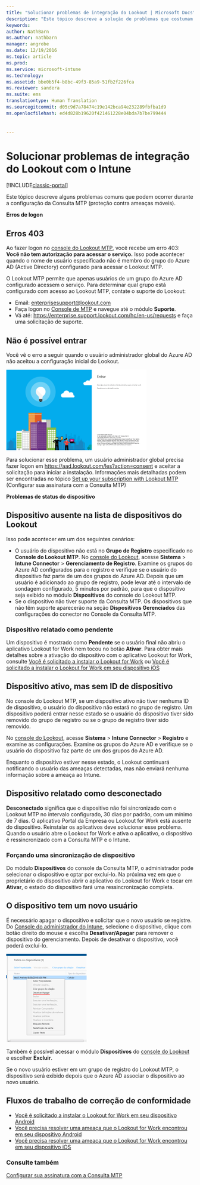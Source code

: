 ```yaml
---
title: "Solucionar problemas de integração do Lookout | Microsoft Docs"
description: "Este tópico descreve a solução de problemas que costumam ocorrer com a integração do Lookout"
keywords: 
author: NathBarn
ms.author: nathbarn
manager: angrobe
ms.date: 12/19/2016
ms.topic: article
ms.prod: 
ms.service: microsoft-intune
ms.technology: 
ms.assetid: bbe0b5f4-b8bc-49f3-85a9-51fb2f226fca
ms.reviewer: sandera
ms.suite: ems
translationtype: Human Translation
ms.sourcegitcommit: d05c9d7a78474c19e142bca94e232289fbfba1d9
ms.openlocfilehash: ed4d828b19620f421461228e04bda7b7be799444


---
```


# <a name="troubleshoot-lookout-integration-with-intune"></a>Solucionar problemas de integração do Lookout com o Intune

[!INCLUDE[classic-portal](../includes/classic-portal.md)]

Este tópico descreve alguns problemas comuns que podem ocorrer durante a configuração da Consulta MTP (proteção contra ameaças móveis).

**Erros de logon**

## <a name="403-errors"></a>Erros 403
Ao fazer logon no [console do Lookout MTP](https://aad.lookout.com), você recebe um erro 403: **Você não tem autorização para acessar o serviço.** Isso pode acontecer quando o nome de usuário especificado não é membro do grupo do Azure AD (Active Directory) configurado para acessar o Lookout MTP.

O Lookout MTP permite que apenas usuários de um grupo do Azure AD configurado acessem o serviço. Para determinar qual grupo está configurado com acesso ao Lookout MTP, contate o suporte do Lookout:

* Email: enterprisesupport@lookout.com
* Faça logon no [Console de MTP](http://aad.lookout.com) e navegue até o módulo **Suporte**.
* Vá até:  https://enterprise.support.lookout.com/hc/en-us/requests e faça uma solicitação de suporte.

## <a name="unable-to-sign-in"></a>Não é possível entrar
Você vê o erro a seguir quando o usuário administrador global do Azure AD não aceitou a configuração inicial do Lookout.

![captura de tela da tela de logon do Lookout mostrando erro ao entrar](../media/mtp/lookout-mtp-consent-not-accepted-error.png)

Para solucionar esse problema, um usuário administrador global precisa fazer logon em https://aad.lookout.com/les?action=consent e aceitar a solicitação para iniciar a instalação. Informações mais detalhadas podem ser encontradas no tópico [Set up your subscription with Lookout MTP](../deploy-use/set-up-your-subscription-with-lookout-mtp.md) (Configurar sua assinatura com a Consulta MTP)

**Problemas de status do dispositivo**

## <a name="device-missing-from-lookout-device-list"></a>Dispositivo ausente na lista de dispositivos do Lookout

Isso pode acontecer em um dos seguintes cenários:
* O usuário do dispositivo não está no **Grupo de Registro** especificado no **Console do Lookout MTP**.  No [console do Lookout](http://aad.lookout.com), acesse **Sistema** > **Intune Connector** > **Gerenciamento de Registro**.  Examine os grupos do Azure AD configurados para o registro e verifique se o usuário do dispositivo faz parte de um dos grupos do Azure AD.  Depois que um usuário é adicionado ao grupo de registro, pode levar até o intervalo de sondagem configurado, 5 minutos por padrão, para que o dispositivo seja exibido no módulo **Dispositivos** do console do Lookout MTP.
* Se o dispositivo não tiver suporte da Consulta MTP.  Os dispositivos que não têm suporte aparecerão na seção **Dispositivos Gerenciados** das configurações do conector no Console da Consulta MTP.

### <a name="device-reported-as-pending"></a>Dispositivo relatado como **pendente**

Um dispositivo é mostrado como **Pendente** se o usuário final não abriu o aplicativo Lookout for Work nem tocou no botão **Ativar**. Para obter mais detalhes sobre a ativação do dispositivo com o aplicativo Lookout for Work, consulte [Você é solicitado a instalar o Lookout for Work](http://docs.microsoft.com/intune/enduser/you-are-prompted-to-install-lookout-for-work-android) ou [Você é solicitado a instalar o Lookout for Work em seu dispositivo iOS](https://docs.microsoft.com/en-us/intune/enduser/you-are-prompted-to-install-lookout-for-work-ios)

## <a name="device-whos-active-but-has-no-device-id"></a>Dispositivo ativo, mas sem ID de dispositivo
No console do Lookout MTP, se um dispositivo ativo não tiver nenhuma ID de dispositivo, o usuário do dispositivo não estará no grupo de registro. Um dispositivo poderá entrar nesse estado se o usuário do dispositivo tiver sido removido do grupo de registro ou se o grupo de registro tiver sido removido.

No [console do Lookout](http://aad.lookout.com), acesse **Sistema** > **Intune Connector** > **Registro** e examine as configurações.  Examine os grupos do Azure AD e verifique se o usuário do dispositivo faz parte de um dos grupos do Azure AD.

Enquanto o dispositivo estiver nesse estado, o Lookout continuará notificando o usuário das ameaças detectadas, mas não enviará nenhuma informação sobre a ameaça ao Intune.

## <a name="device-reported-as-disconnected"></a>Dispositivo relatado como **desconectado**

**Desconectado** significa que o dispositivo não foi sincronizado com o Lookout MTP no intervalo configurado, 30 dias por padrão, com um mínimo de 7 dias. O aplicativo Portal da Empresa ou Lookout for Work está ausente do dispositivo. Reinstalar os aplicativos deve solucionar esse problema. Quando o usuário abre o Lookout for Work e ativa o aplicativo, o dispositivo é ressincronizado com a Consulta MTP e o Intune.    

### <a name="forcing-a-device-sync"></a>Forçando uma sincronização de dispositivo
Do módulo **Dispositivos** do console da Consulta MTP, o administrador pode selecionar o dispositivo e optar por excluí-lo.   Na próxima vez em que o proprietário do dispositivo abrir o aplicativo do Lookout for Work e tocar em **Ativar**, o estado do dispositivo fará uma ressincronização completa.

## <a name="device-has-a-new-user"></a>O dispositivo tem um novo usuário
É necessário apagar o dispositivo e solicitar que o novo usuário se registre.  Do [Console do administrador do Intune](https://manage.microsoft.com), selecione o dispositivo, clique com botão direito do mouse e escolha **Desativar/Apagar** para remover o dispositivo do gerenciamento. Depois de desativar o dispositivo, você poderá excluí-lo.

![captura de tela do módulo do dispositivo no console de administração do Intune com a opção desativar/apagar exibida](../media/mtp/mtp-retire-device-intune-console.png)

Também é possível acessar o módulo **Dispositivos** do [console do Lookout](http://aad.lookout.com) e escolher **Excluir**.  

Se o novo usuário estiver em um grupo de registro do Lookout MTP, o dispositivo será exibido depois que o Azure AD associar o dispositivo ao novo usuário.

## <a name="compliance-remediation-workflows"></a>Fluxos de trabalho de correção de conformidade
- [Você é solicitado a instalar o Lookout for Work em seu dispositivo Android]( http://docs.microsoft.com/intune/enduser/you-are-prompted-to-install-lookout-for-work-android)
- [Você precisa resolver uma ameaça que o Lookout for Work encontrou em seu dispositivo Android](http://docs.microsoft.com/intune/enduser/you-need-to-resolve-a-threat-found-by-lookout-for-work-android)
- [Você precisa resolver uma ameaça que o Lookout for Work encontrou em seu dispositivo iOS](https://docs.microsoft.com/en-us/intune/enduser/you-need-to-resolve-a-threat-found-by-lookout-for-work-ios)


### <a name="see-also"></a>Consulte também
[Configurar sua assinatura com a Consulta MTP](https://docs.microsoft.com/en-us/intune/deploy-use/set-up-your-subscription-with-lookout-mtp)



<!--HONumber=Jan17_HO2-->



